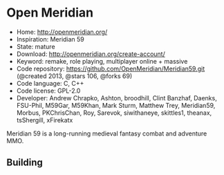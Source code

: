 # Open Meridian

- Home: http://openmeridian.org/
- Inspiration: Meridian 59
- State: mature
- Download: http://openmeridian.org/create-account/
- Keyword: remake, role playing, multiplayer online + massive
- Code repository: https://github.com/OpenMeridian/Meridian59.git (@created 2013, @stars 106, @forks 69)
- Code language: C, C++
- Code license: GPL-2.0
- Developer: Andrew Chrapko, Ashton, broodhill, Clint Banzhaf, Daenks, FSU-Phil, M59Gar, M59Khan, Mark Sturm, Matthew Trey, Meridian59, Morbus, PKChrisChan, Roy, Sarevok, siwithaneye, skittles1, theanax, tsShergill, xFirekatx

Meridian 59 is a long-running medieval fantasy combat and adventure MMO.

## Building


